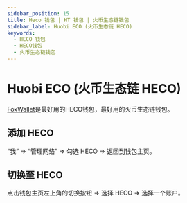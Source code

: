 ```yaml
---
sidebar_position: 15
title: Heco 钱包 | HT 钱包 | 火币生态链钱包
sidebar_label: Huobi ECO (火币生态链 HECO)
keywords:
  - HECO 钱包
  - HECO钱包
  - 火币生态链钱包
---
```


# Huobi ECO (火币生态链 HECO)

[FoxWallet](https://foxwallet.com)是最好用的HECO钱包，最好用的火币生态链钱包。

## 添加 HECO

“我” => “管理网络” => 勾选 HECO => 返回到钱包主页。

## 切换至 HECO

点击钱包主页左上角的切换按钮 => 选择 HECO => 选择一个账户。
